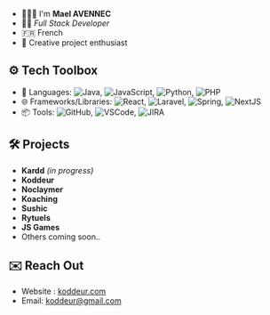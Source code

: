
- 🙋🏽‍♂️ I'm **Mael AVENNEC**
- 👨‍💻 *Full Stack Developer*
- 🇫🇷 French 
- 🎨 Creative project enthusiast   

## ⚙️ Tech Toolbox

- 🔧 Languages: ![Java](https://img.shields.io/badge/-Java-orange), ![JavaScript](https://img.shields.io/badge/-JavaScript-yellow), ![Python](https://img.shields.io/badge/-Python-green), ![PHP](https://img.shields.io/badge/-PHP-purple)
- 🌐 Frameworks/Libraries: ![React](https://img.shields.io/badge/-React-blue), ![Laravel](https://img.shields.io/badge/-Laravel-red), ![Spring](https://img.shields.io/badge/-Spring-green), ![NextJS](https://img.shields.io/badge/-NextJS-grey) 
- 📦 Tools: ![GitHub](https://img.shields.io/badge/-GitHub-black), ![VSCode](https://img.shields.io/badge/-VSCode-blue), ![JIRA](https://img.shields.io/badge/-JIRA-orange)

## 🛠️ Projects
- **Kardd** *(in progress)*
- **Koddeur**
- **Noclaymer**
- **Koaching**
- **Sushic**
- **Rytuels**
- **JS Games**
- Others coming soon..

## ✉️ Reach Out
- Website : [koddeur.com](https://koddeur.com)
- Email: koddeur@gmail.com
